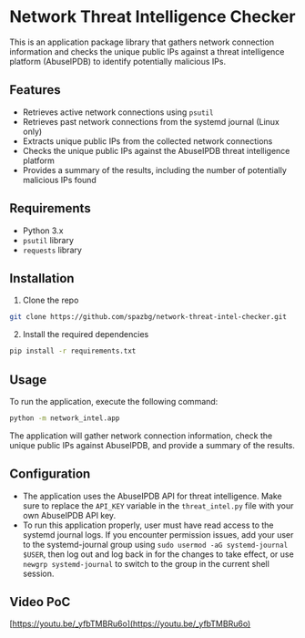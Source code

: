 # Network Threat Intelligence Checker

This is an application package library that gathers network connection information and checks the unique public IPs
against a threat intelligence platform (AbuseIPDB) to identify potentially malicious IPs.

## Features

- Retrieves active network connections using `psutil`
- Retrieves past network connections from the systemd journal (Linux only)
- Extracts unique public IPs from the collected network connections
- Checks the unique public IPs against the AbuseIPDB threat intelligence platform
- Provides a summary of the results, including the number of potentially malicious IPs found

## Requirements

- Python 3.x
- `psutil` library
- `requests` library

## Installation

1. Clone the repo

```bash
git clone https://github.com/spazbg/network-threat-intel-checker.git
```

2. Install the required dependencies

```bash
pip install -r requirements.txt
```

## Usage

To run the application, execute the following command:

```bash
python -m network_intel.app
```

The application will gather network connection information, check the unique public IPs against AbuseIPDB, and provide a
summary of the results.

## Configuration

- The application uses the AbuseIPDB API for threat intelligence. Make sure to replace the `API_KEY` variable in
  the `threat_intel.py` file with your own AbuseIPDB API key.
- To run this application properly, user must have read access to the systemd journal logs. If you encounter
  permission issues, add your user to the systemd-journal group using `sudo usermod -aG systemd-journal $USER`, then log
  out and log back in for the changes to take effect, or use `newgrp systemd-journal` to switch to the group in the
  current shell session.

## Video PoC

[https://youtu.be/_yfbTMBRu6o](https://youtu.be/_yfbTMBRu6o)
